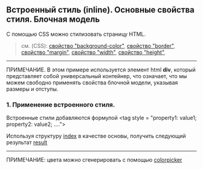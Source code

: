 ## Встроенный стиль (inline). Основные свойства стиля. Блочная модель

С помощью CSS можно стилизовать страницу HTML.

> см. (CSS):
[свойство "background-color"](http://htmlbook.ru/css/background-color),
[свойство "border"](http://htmlbook.ru/css/border),
[свойство "margin"](http://htmlbook.ru/css/margin),
[свойство "width"](http://htmlbook.ru/css/width),
[свойство "height"](http://htmlbook.ru/css/height),


---

ПРИМЕЧАНИЕ. В этом примере используется элемент html **div**, который представляет собой универсальный контейнер, что означает, что мы можем свободно применять свойства блочной модели, указывая размеры и отступы.

### 1. Применение встроенного стиля.
Встроенные стили добавляются формулой &lt;tag style = "property1: value1; property2: value2; ...."&gt;

Используя структуру [index](./index.html) в качестве основы, получить следующий результат
[result](./result.png)


---


ПРИМЕЧАНИЕ: цвета можно сгенерировать с помощью [colorpicker](https://www.w3schools.com/colors/colors_picker.asp)
